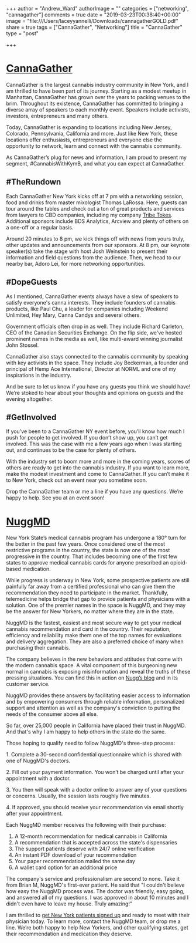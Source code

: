 +++
author = "Andrew_Ward"
authorImage = ""
categories = ["networking", "cannagather"]
comments = true
date = "2019-03-23T00:38:40+00:00"
image = "file:///Users/laceyyannelli/Downloads/cannagatherGOLD.pdf"
share = true
tags = ["CannaGather", "Networking"]
title = "CannaGather"
type = "post"

+++
# [CannaGather](https://cannagather.com/march2019/kymb)

CannaGather is the largest cannabis industry community in New York, and I am thrilled to have been part of its journey. Starting as a modest meetup in Manhattan, CannaGather has grown over the years to packing venues to the brim. Throughout its existence, CannaGather has committed to bringing a diverse array of speakers to each monthly event. Speakers include activists, investors, entrepreneurs and many others.

Today, CannaGather is expanding to locations including New Jersey, Colorado, Pennsylvania, California and more. Just like New York, these locations offer enthusiasts, entrepreneurs and everyone else the opportunity to network, learn and connect with the cannabis community.

As CannaGather’s plug for news and information, I am proud to present my segment, #CannabisWithKymB, and what you can expect at CannaGather.

## #TheRundown

Each CannaGather New York kicks off at 7 pm with a networking session, food and drinks from master mixologist Thomas LaRossa. Here, guests can tour around the tables and check out a ton of great products and services from lawyers to CBD companies, including my company [Tribe Tokes](https://tribetokes.com). Additional sponsors include BDS Analytics, Arcview and plenty of others on a one-off or a regular basis.

Around 20 minutes to 8 pm, we kick things off with news from yours truly, other updates and announcements from our sponsors. At 8 pm, our keynote speaker(s) take the stage with host Josh Weinstein to present their information and field questions from the audience. Then, we head to our nearby bar, Adoro Lei, for more networking opportunities.

## #DopeGuests

As I mentioned, CannaGather events always have a slew of speakers to satisfy everyone's canna interests. They include founders of cannabis products, like Paul Chu, a leader for companies including Weekend Unlimited, Hey Mary, Canna Candys and several others.

Government officials often drop in as well. They include Richard Carleton, CEO of the Canadian Securities Exchange. On the flip side, we've hosted prominent names in the media as well, like multi-award winning journalist John Stossel.

CannaGather also stays connected to the cannabis community by speaking with key activists in the space. They include Joy Beckerman, a founder and principal of Hemp Ace International, Director at NORML and one of my inspirations in the industry.

And be sure to let us know if you have any guests you think we should have! We’re stoked to hear about your thoughts and opinions on guests and the evening altogether.

## #GetInvolved

If you’ve been to a CannaGather NY event before, you’ll know how much I push for people to get involved. If you don’t show up, you can’t get involved. This was the case with me a few years ago when I was starting out, and continues to be the case for plenty of others.

With the industry set to boom more and more in the coming years, scores of others are ready to get into the cannabis industry. If you want to learn more, make the modest investment and come to CannaGather. If you can’t make it to New York, check out an event near you sometime soon.

Drop the CannaGather team or me a line if you have any questions. We’re happy to help. See you at an event soon!

# [NuggMD](http://kymb.nuggmd.com/)

New York State’s medical cannabis program has undergone a 180° turn for the better in the past few years. Once considered one of the most restrictive programs in the country, the state is now one of the most progressive in the country. That includes becoming one of the first few states to approve medical cannabis cards for anyone prescribed an opioid-based medication.

While progress is underway in New York, some prospective patients are still painfully far away from a certified professional who can give them the recommendation they need to participate in the market. Thankfully, telemedicine helps bridge that gap to provide patients and physicians with a solution. One of the premier names in the space is NuggMD, and they may be the answer for New Yorkers, no matter where they are in the state.

NuggMD is the fastest, easiest and most secure way to get your medical cannabis recommendation and card in the country. Their reputation, efficiency and reliability make them one of the top names for evaluations and delivery aggregation. They are also a preferred choice of many when purchasing their cannabis.

The company believes in the new behaviors and attitudes that come with the modern cannabis space. A vital component of this burgeoning new normal in cannabis is exposing misinformation and reveal the truths of these pressing situations. You can find this in action on [Nugg’s blog](https://getnugg.com/blog/) and in its customer service.

NuggMD provides these answers by facilitating easier access to information and by empowering consumers through reliable information, personalized support and attention as well as the company's conviction to putting the needs of the consumer above all else.

So far, over 25,000 people in California have placed their trust in NuggMD. And that's why I am happy to help others in the state do the same.

Those hoping to qualify need to follow NuggMD's three-step process:

1\. Complete a 30-second confidential questionnaire which is shared with one of NuggMD's doctors.

2\. Fill out your payment information. You won’t be charged until after your appointment with a doctor.

3\. You then will speak with a doctor online to answer any of your questions or concerns. Usually, the session lasts roughly five minutes.

4\. If approved, you should receive your recommendation via email shortly after your appointment.

Each NuggMD member receives the following with their purchase:

1. A 12-month recommendation for medical cannabis in California
2. A recommendation that is accepted across the state's dispensaries
3. The support patients deserve with 24/7 online verification
4. An instant PDF download of your recommendation
5. Your paper recommendation mailed the same day
6. A wallet card option for an additional price

The company's service and professionalism are second to none. Take it from Brian M, NuggMD's first-ever patient. He said that "I couldn't believe how easy the NuggMD process was. The doctor was friendly, easy going, and answered all of my questions. I was approved in about 10 minutes and I didn't even have to leave my house. Truly amazing!"

I am thrilled to [get New York patients signed up](http://kymb.nuggmd.com/) and ready to meet with their physician today. To learn more, contact the NuggMD team, or drop me a line. We’re both happy to help New Yorkers, and other qualifying states, get their recommendation and medication they deserve.